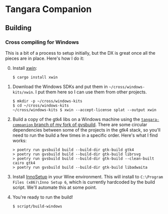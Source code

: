 # Tangara Companion

## Building

### Cross compiling for Windows

This is a bit of a process to setup initially, but the DX is great once all the pieces are in place. Here's how I do it:

0. Install [xwin](https://jake-shadle.github.io/xwin/):

    ```sh-session
    $ cargo install xwin
    ```

0. Download the Windows SDKs and put them in `~/cross/windows-kits/xwin`. I put them here so I can use them from other projects.

    ```sh-session
    $ mkdir -p ~/cross/windows-kits
    $ cd ~/cross/windows-kits
    ~/cross/windows-kits $ xwin --accept-license splat --output xwin
    ```

0. Build a copy of the gtk4 libs on a Windows machine using the [`tangara-companion` branch of my fork of gvsbuild](https://github.com/haileys/gvsbuild/tree/tangara-companion). There are some circular dependencies between some of the projects in the gtk4 stack, so you'll need to run the build a few times in a specific order. Here's what I find works:

    ```sh-session
    > poetry run gvsbuild build --build-dir gtk-build gtk4
    > poetry run gvsbuild build --build-dir gtk-build librsvg
    > poetry run gvsbuild build --build-dir gtk-build --clean-built cairo gtk4
    > poetry run gvsbuild build --build-dir gtk-build libadwaita
    ```

0. Install [InnoSetup](https://jrsoftware.org/isdl.php) in your Wine environment. This will install to `C:\Program Files (x86)\Inno Setup 6`, which is currently hardcoded by the build script. We'll automate this at some point.

0. You're ready to run the build!

    ```sh-session
    $ script/build-windows
    ```
